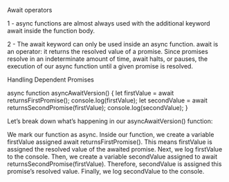 Await operators

1 - async functions are almost always used with the additional keyword await inside the function body.

2 - The await keyword can only be used inside an async function. await is an operator: it returns the resolved value of a promise. Since promises resolve in an indeterminate amount of time, await halts, or pauses, the execution of our async function until a given promise is resolved.

Handling Dependent Promises

async function asyncAwaitVersion() {
  let firstValue = await returnsFirstPromise();
  console.log(firstValue);
  let secondValue = await returnsSecondPromise(firstValue);
  console.log(secondValue);
}

Let’s break down what’s happening in our asyncAwaitVersion() function:

We mark our function as async.
Inside our function, we create a variable firstValue assigned await returnsFirstPromise(). This means firstValue is assigned the resolved value of the awaited promise.
Next, we log firstValue to the console.
Then, we create a variable secondValue assigned to await returnsSecondPromise(firstValue). Therefore, secondValue is assigned this promise’s resolved value.
Finally, we log secondValue to the console.